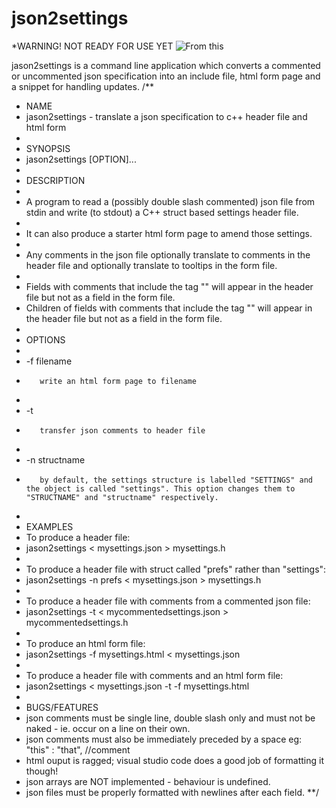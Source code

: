 # json2settings
*WARNING! NOT READY FOR USE YET
![From this](images/json.png)

jason2settings is a command line application which converts a commented or uncommented json specification into an include file, html form page and a snippet for handling updates.
/**
 * NAME
 *    jason2settings - translate a json specification to c++ header file and html form
 * 
 * SYNOPSIS
 *    jason2settings [OPTION]...
 * 
 * DESCRIPTION
 *    
 *    A program to read a (possibly double slash commented) json file from stdin and write (to stdout) a C++ struct based settings header file.
 * 
 *    It can also produce a starter html form page to amend those settings.
 * 
 *    Any comments in the json file optionally translate to comments in the header file and optionally translate to tooltips in the form file.
 * 
 *    Fields with comments that include the tag "<PRIVATE>" will appear in the header file but not as a field in the form file.
 *    Children of fields with comments that include the tag "<PRIVATE>" will appear in the header file but not as a field in the form file.
 * 
 * OPTIONS
 * 
 *    -f filename
 *        write an html form page to filename
 * 
 *    -t
 *        transfer json comments to header file
 * 
 *    -n structname
 *        by default, the settings structure is labelled "SETTINGS" and the object is called "settings". This option changes them to "STRUCTNAME" and "structname" respectively.
 * 
 * EXAMPLES
 *  To produce a header file:
 *    jason2settings < mysettings.json > mysettings.h
 * 
 *  To produce a header file with struct called "prefs" rather than "settings":
 *    jason2settings -n prefs < mysettings.json > mysettings.h
 * 
 *  To produce a header file with comments from a commented json file:
 *    jason2settings -t < mycommentedsettings.json > mycommentedsettings.h
 * 
 *  To produce an html form file:
 *    jason2settings -f mysettings.html < mysettings.json
 *  
 *  To produce a header file with comments and an html form file:
 *    jason2settings < mysettings.json -t -f mysettings.html
 * 
 * BUGS/FEATURES
 *  json comments must be single line, double slash only and must not be naked - ie. occur on a line on their own.
 *  json comments must also be immediately preceded by a space eg: "this" : "that", //comment
 *  html ouput is ragged; visual studio code does a good job of formatting it though!
 *  json arrays are NOT implemented - behaviour is undefined.
 *  json files must be properly formatted with newlines after each field.
 **/
 
